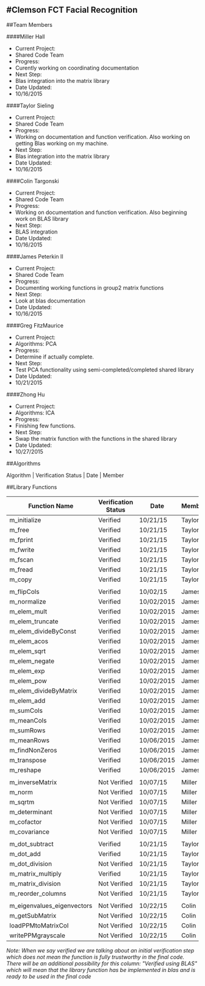 #Clemson FCT Facial Recognition
-----

##Team Members

####Miller Hall
- Current Project:
 - Shared Code Team
- Progress:
 - Curently working on coordinating documentation
- Next Step:
 - Blas integration into the matrix library
- Date Updated:
 - 10/16/2015

####Taylor Sieling
- Current Project:
 - Shared Code Team
- Progress:
 - Working on documentation and function verification. Also working on getting Blas working on my machine.
- Next Step:
 - Blas integration into the matrix library
- Date Updated:
 - 10/16/2015

####Colin Targonski
- Current Project:
 - Shared Code Team
- Progress:
 - Working on documentation and function verification. Also beginning work on BLAS library
- Next Step:
 - BLAS integration
- Date Updated:
 - 10/16/2015

####James Peterkin II
- Current Project:
 - Shared Code Team
- Progress:
 - Documenting working functions in group2 matrix functions
- Next Step:
 - Look at blas documentation
- Date Updated:
 - 10/16/2015

####Greg FitzMaurice
- Current Project:
 - Algorithms: PCA
- Progress:
 - Determine if actually complete.
- Next Step:
 - Test PCA functionality using semi-completed/completed shared library
- Date Updated:
 - 10/21/2015

####Zhong Hu
- Current Project:
 - Algorithms: ICA
- Progress:
 - Finishing few functions.
- Next Step:
 - Swap the matrix function with the functions in the shared library
- Date Updated:
 - 10/27/2015


##Algorithms

Algorithm               | Verification Status        | Date       | Member

##Library Functions

Function Name              | Verification Status        |  Date      | Member
---                        | ---                        |  ---       | ---
m_initialize               | Verified                   | 10/21/15   | Taylor
m_free                     | Verified                   | 10/21/15   | Taylor
m_fprint                   | Verified                   | 10/21/15   | Taylor
m_fwrite                   | Verified                   | 10/21/15   | Taylor
m_fscan                    | Verified                   | 10/21/15   | Taylor
m_fread                    | Verified                   | 10/21/15   | Taylor
m_copy                     | Verified                   | 10/21/15   | Taylor
                           |                            |            | 
m_flipCols                 | Verified                   | 10/02/15   | James
m_normalize                | Verified                   | 10/02/2015 | James
m_elem_mult                | Verified                   | 10/02/2015 | James
m_elem_truncate            | Verified                   | 10/02/2015 | James
m_elem_divideByConst       | Verified                   | 10/02/2015 | James
m_elem_acos                | Verified                   | 10/02/2015 | James
m_elem_sqrt                | Verified                   | 10/02/2015 | James
m_elem_negate              | Verified                   | 10/02/2015 | James
m_elem_exp                 | Verified                   | 10/02/2015 | James
m_elem_pow                 | Verified                   | 10/02/2015 | James
m_elem_divideByMatrix      | Verified                   | 10/02/2015 | James
m_elem_add                 | Verified                   | 10/02/2015 | James
m_sumCols                  | Verified                   | 10/02/2015 | James
m_meanCols                 | Verified                   | 10/02/2015 | James
m_sumRows                  | Verified                   | 10/02/2015 | James
m_meanRows                 | Verified                   | 10/06/2015 | James
m_findNonZeros             | Verified                   | 10/06/2015 | James
m_transpose                | Verified                   | 10/06/2015 | James
m_reshape                  | Verified                   | 10/06/2015 | James
                           |                            |            |
m_inverseMatrix            | Not Verified               | 10/07/15   | Miller
m_norm                     | Not Verified               | 10/07/15   | Miller
m_sqrtm                    | Not Verified               | 10/07/15   | Miller
m_determinant              | Not Verified               | 10/07/15   | Miller
m_cofactor                 | Not Verified               | 10/07/15   | Miller
m_covariance               | Not Verified               | 10/07/15   | Miller
                           |                            |            |
m_dot_subtract             | Verified                   | 10/21/15   | Taylor
m_dot_add                  | Verified                   | 10/21/15   | Taylor
m_dot_division             | Not Verified               | 10/21/15   | Taylor
m_matrix_multiply          | Verified                   | 10/21/15   | Taylor
m_matrix_division          | Not Verified               | 10/21/15   | Taylor
m_reorder_columns          | Not Verified               | 10/21/15   | Taylor
                           |                            |            |
m_eigenvalues_eigenvectors | Not Verified               | 10/22/15   | Colin
m_getSubMatrix             | Not Verified               | 10/22/15   | Colin
loadPPMtoMatrixCol         | Not Verified               | 10/22/15   | Colin
writePPMgrayscale          | Not Verified               | 10/22/15   | Colin

_Note: When we say verified we are talking about an initial verification step which does not mean the function is fully trustworthy in the final code. There will be an additional possibility for this column: "Verified using BLAS" which will mean that the library function has be implemented in blas and is ready to be used in the final code_
